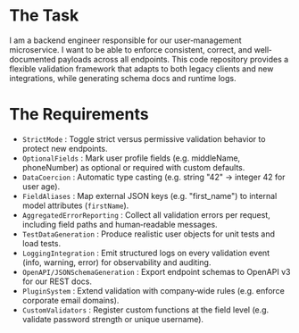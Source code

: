 # The Task

I am a backend engineer responsible for our user‐management microservice. I want to be able to enforce consistent, correct, and well‐documented payloads across all endpoints. This code repository provides a flexible validation framework that adapts to both legacy clients and new integrations, while generating schema docs and runtime logs.

# The Requirements

* `StrictMode` : Toggle strict versus permissive validation behavior to protect new endpoints.
* `OptionalFields` : Mark user profile fields (e.g. middleName, phoneNumber) as optional or required with custom defaults.
* `DataCoercion` : Automatic type casting (e.g. string "42" → integer 42 for user age).
* `FieldAliases` : Map external JSON keys (e.g. "first_name") to internal model attributes (`firstName`).
* `AggregatedErrorReporting` : Collect all validation errors per request, including field paths and human‐readable messages.
* `TestDataGeneration` : Produce realistic user objects for unit tests and load tests.
* `LoggingIntegration` : Emit structured logs on every validation event (info, warning, error) for observability and auditing.
* `OpenAPI/JSONSchemaGeneration` : Export endpoint schemas to OpenAPI v3 for our REST docs.
* `PluginSystem` : Extend validation with company‐wide rules (e.g. enforce corporate email domains).
* `CustomValidators` : Register custom functions at the field level (e.g. validate password strength or unique username).

